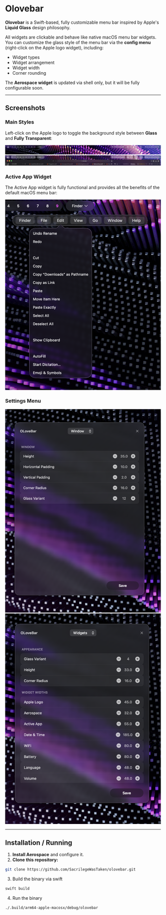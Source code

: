 # Olovebar

**Olovebar** is a Swift-based, fully customizable menu bar inspired by Apple's **Liquid Glass** design philosophy.

All widgets are clickable and behave like native macOS menu bar widgets. You can customize the glass style of the menu bar via the **config menu** (right-click on the Apple logo widget), including:

- Widget types  
- Widget arrangement  
- Widget width  
- Corner rounding  

The **Aerospace widget** is updated via shell only, but it will be fully configurable soon.  

---

## Screenshots

### Main Styles

Left-click on the Apple logo to toggle the background style between **Glass** and **Fully Transparent**:

![Transparent Theme](Resources/transparent_theme.png)
![Two-Layer Theme](Resources/two_layer_theme.png)

### Active App Widget

The Active App widget is fully functional and provides all the benefits of the default macOS menu bar:

![Active App Widget](Resources/activeapp.png)

### Settings Menu

![Window Settings](Resources/window_settings.png)
![Widget Settings](Resources/widget_settings.png)

---

## Installation / Running

1. **Install Aerospace** and configure it.  
2. **Clone this repository:**


```sh
git clone https://github.com/SacrilegeWasTaken/olovebar.git
```
3. Build the binary via swift
```sh
swift build
```
4. Run the binary
```sh
./.build/arm64-apple-macosx/debug/olovebar
```